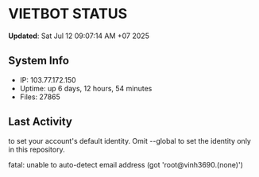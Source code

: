 # VIETBOT STATUS
**Updated**: Sat Jul 12 09:07:14 AM +07 2025

## System Info
- IP: 103.77.172.150
- Uptime: up 6 days, 12 hours, 54 minutes
- Files: 27865

## Last Activity

to set your account's default identity.
Omit --global to set the identity only in this repository.

fatal: unable to auto-detect email address (got 'root@vinh3690.(none)')
